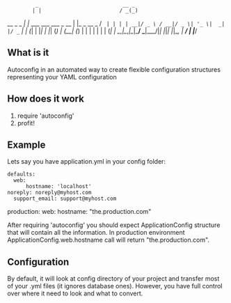              _                           __ _
            | |                         / _(_)
  __ _ _   _| |_  ___   ___  ___  _ __ | |_ _  __ _
 / _` | | | | __|/ _ \ / __|/ _ \| '_ \|  _| |/ _` |
| (_| | |_| | |_| (_) | (__| (_) | | | | | | | (_| |
 \__,_|\__,_|\__|\___/ \___|\___/|_| |_|_| |_|\__, |
                                               __/ |
                                              |___/

## What is it

Autoconfig in an automated way to create flexible configuration structures representing your YAML configuration

## How does it work

1. require 'autoconfig'
2. profit!

## Example

Lets say you have application.yml in your config folder:

	defaults:
	  web:
		  hostname: 'localhost'
    noreply: noreply@myhost.com
	  support_email: support@myhost.com
  production:
	  web:
		  hostname: "the.production.com"

After requiring 'autoconfig' you should expect ApplicationConfig structure that will contain all the information. In production environment
ApplicationConfig.web.hostname call will return "the.production.com".

## Configuration

By default, it will look at config directory of your project and transfer most of your .yml files (it ignores database ones). However,
you have full control over where it need to look and what to convert.

